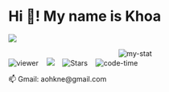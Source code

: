 # Hi 👋! My name is Khoa

<p>
  <img src="https://readme-typing-svg.herokuapp.com?size=24&width=500&lines=Welcome+to+my+Profile!;I’m+a+Software+Engineer;Experienced+in+React+%26+Next.js" />
</p>

<div align="center">
  <img src="https://github-readme-stats.vercel.app/api/top-langs/?username=Aohkne&layout=compact&show_icons=true&theme=tokyonight" alt="my-stat" />
</div>

<div>
  <img src="https://komarev.com/ghpvc/?username=Aohkne&color=blue&style=flat&label=Viewer&abbreviated=true" alt="viewer"/>
  &nbsp;&nbsp;
  <img src="https://img.shields.io/github/followers/Aohkne?label=Follow&style=flat&logo=github&color=green" />
  &nbsp;&nbsp;
  <img src="https://img.shields.io/github/stars/Aohkne?label=Stars&style=flat&color=yellow" alt="Stars" />
  &nbsp;&nbsp;
  <img src="https://img.shields.io/endpoint?style=flat&color=purple&label=Code&url=https%3A%2F%2Fapi.codetime.dev%2Fv3%2Fusers%2Fshield%3Fuid%3D33571" alt="code-time"/>
</div>

<p> 📫 Gmail: aohkne@gmail.com </p>
